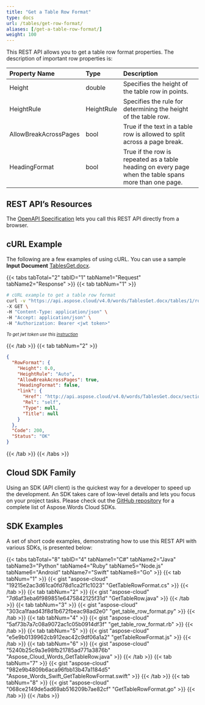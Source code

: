 ```yaml
---
title: "Get a Table Row Format"
type: docs
url: /tables/get-row-format/
aliases: [/get-a-table-row-format/]
weight: 100
---
```


This REST API allows you to get a table row format properties. The description of important row properties is:

|Property Name|Type|Description|
| :- | :- | :- |
|Height|double|Specifies the height of the table row in points.|
|HeightRule|HeightRule|Specifies the rule for determining the height of the table row.|
|AllowBreakAcrossPages|bool|True if the text in a table row is allowed to split across a page break.|
|HeadingFormat|bool|True if the row is repeated as a table heading on every page when the table spans more than one page.|

## REST API’s Resources

The [OpenAPI Specification](https://apireference.aspose.cloud/words/#/Tables/GetTableRowFormat) lets you call this REST API directly from a browser.

## cURL Example

The following are a few examples of using cURL. You can use a sample **Input Document** [TablesGet.docx](attachments/885355/1180119.docx).

{{< tabs tabTotal="2" tabID="1" tabName1="Request" tabName2="Response" >}}
{{< tab tabNum="1" >}}

```bash
# cURL example to get a table row format
curl -v "https://api.aspose.cloud/v4.0/words/TablesGet.docx/tables/1/rows/0/rowformat" \
-X GET \
-H "Content-Type: application/json" \
-H "Accept: application/json" \
-H "Authorization: Bearer <jwt token>"
```

<p style="margin:0;font-size:80%;font-style:italic">To get jwt token use this <a href="/getting-started/available-sdks/#curl">instruction</a></p>

{{< /tab >}}
{{< tab tabNum="2" >}}

```json
{
  "RowFormat": {
    "Height": 0.0,
    "HeightRule": "Auto",
    "AllowBreakAcrossPages": true,
    "HeadingFormat": false,
    "link": {
      "Href": "http://api.aspose.cloud/v4.0/words/TablesGet.docx/sections/0/tables/1/rows/0/rowformat",
      "Rel": "self",
      "Type": null,
      "Title": null
    }
  },
  "Code": 200,
  "Status": "OK"
}
```

{{< /tab >}}
{{< /tabs >}}

## Cloud SDK Family

Using an SDK (API client) is the quickest way for a developer to speed up the development. An SDK takes care of low-level details and lets you focus on your project tasks. Please check out the [GitHub repository](https://github.com/aspose-words-cloud) for a complete list of Aspose.Words Cloud SDKs.

## SDK Examples

A set of short code examples, demonstrating how to use this REST API with various SDKs, is presented below:

{{< tabs tabTotal="8" tabID="4" tabName1="C#" tabName2="Java" tabName3="Python" tabName4="Ruby" tabName5="Node.js" tabName6="Android" tabName7="Swift" tabName8="Go" >}}
{{< tab tabNum="1" >}}
{{< gist "aspose-cloud" "19215e2ac3d61ca0fd78d1ca2f1c1023" "GetTableRowFormat.cs" >}}
{{< /tab >}}
{{< tab tabNum="2" >}}
{{< gist "aspose-cloud" "7d6af3eba6f989851e6475842125f31d" "GetTableRow.java" >}}
{{< /tab >}}
{{< tab tabNum="3" >}}
{{< gist "aspose-cloud" "303ca1faad43f8d1b672fbeac98ad2e0" "get_table_row_format.py" >}}
{{< /tab >}}
{{< tab tabNum="4" >}}
{{< gist "aspose-cloud" "5af73b7a7c08a9072ac1c05b0914df3f" "get_table_row_format.rb" >}}
{{< /tab >}}
{{< tab tabNum="5" >}}
{{< gist "aspose-cloud" "e5e9b0139962cb912eac42c9df06a1a2" "getTableRowFormat.js" >}}
{{< /tab >}}
{{< tab tabNum="6" >}}
{{< gist "aspose-cloud" "5240b25c9a3e98fb21785ad771a3876b" "Aspose_Cloud_Words_GetTableRow.java" >}}
{{< /tab >}}
{{< tab tabNum="7" >}}
{{< gist "aspose-cloud" "982e9b4809b6aca96fbb13b47a1184d5" "Aspose_Words_Swift_GetTableRowFormat.swift" >}}
{{< /tab >}}
{{< tab tabNum="8" >}}
{{< gist "aspose-cloud" "068ce2149de5ad69ab516209b7ae82cf" "GetTableRowFormat.go" >}}
{{< /tab >}}
{{< /tabs >}}
